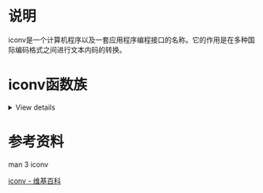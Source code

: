 # 说明

iconv是一个计算机程序以及一套应用程序编程接口的名称。它的作用是在多种国际编码格式之间进行文本内码的转换。

# iconv函数族

<details>

<summary>View details</summary>

```
#include <iconv.h>

iconv_t iconv_open(const char *tocode, const char *fromcode);
int iconv_close(iconv_t cd);

size_t iconv(iconv_t cd,
             char **inbuf, size_t *inbytesleft,
             char **outbuf, size_t *outbytesleft);
```

在Linux平台，libiconv已经包含在C运行时库libc.so中，因此可以直接使用上述接口。

---

**iconv_open**函数分配一个转换说明符（conversion descriptor），用于字符集的转换。

tocode是要转换到的字符编码（character encoding），fromcode是从哪种字符编码转换。tocode和fromcode都是依赖于系统的，在Linux平台下，可以使用`iconv --list`查看支持的字符编码。

函数返回的转换说明符可以一直被iconv使用，直到调用了iconv_close被释放为止。如果出现错误，会设置errno，并返回(iconv_t)-1。

转换说明符包含了一个转换状态（conversion state），当使用iconv_open创建完毕后，转换状态处于初始状态。iconv函数会修改转换状态。

---

**iconv_close**函数释放转换说明符。这个转换说明符是之前由iconv_open分配的。

如果成功，函数返回0，出现错误，会设置errno，并返回-1。

---

**iconv**函数将一种字符编码的字符序列（sequence of characters）转换成另一种字符编码的字符序列。

cd参数是转换描述符，由iconv_open函数创建，它描述了要转换的字符编码。

inbuf参数指向了输入字符序列的第一个字符的地址。inbytesleft代表inbuf的字节数。

outbuf参数指向了输出buffer的第一个可用字节的地址。outbyteleft代表了输出buffer的可用字节数。

当inbuf和\*inbuf不为NULL时，iconv函数把inbuf中的字符序列转换到outbuf中。其中，inbuf最多读取\*inbytesleft个字节，outbuf最多写\*outbytesleft个字节。

iconv函数一次转换一个多字节字符，每次转换它都会增长\*inbuf和\*outbuf并减少\*inbytesleft和\*outbytesleft。它还会更新转换标识符中的转换状态。

如果inbuf或者\*inbuf是NULL，并且outbuf或者\*outbuf是NULL，iconv函数把转换描述符的转换状态设为初始值。

**返回值**：函数返回转换的字符数量。如果出现错误，会设置errno，并返回(size_t)-1。

</details>

# 参考资料

man 3 iconv

[iconv - 维基百科](https://zh.wikipedia.org/wiki/Iconv)
